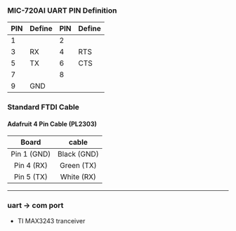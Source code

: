 ### MIC-720AI UART PIN Definition

|PIN|Define|PIN|Define| 
|-|-|-|-|
|1||2||
|3|RX|4|RTS|
|5|TX|6|CTS|
|7||8||
|9|GND|||

### Standard FTDI Cable

#### Adafruit 4 Pin Cable (PL2303)

|Board|cable|
|:-:|:-:|
|Pin 1 (GND)|Black (GND)|
|Pin 4 (RX)|Green (TX)|
|Pin 5 (TX)|White (RX)|

---

### uart -> com port 

- TI MAX3243 tranceiver
